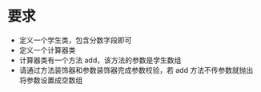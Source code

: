 # 要求

- 定义一个学生类，包含分数字段即可
- 定义一个计算器类
- 计算器类有一个方法 add，该方法的参数是学生数组
- 请通过方法装饰器和参数装饰器完成参数校验，若 add 方法不传参数就抛出将参数设置成空数组